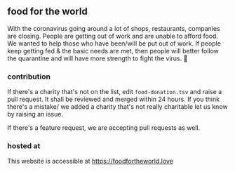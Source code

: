 ## food for the world

With the coronavirus going around a lot of shops, restaurants, companies are closing. People are getting out of work and are unable to afford food. We wanted to help those who have been/will be put out of work. If people keep getting fed & the basic needs are met, then people will better follow the quarantine and will have more strength to fight the virus. :muscle:

### contribution

If there's a charity that's not on the list, edit `food-donation.tsv` and raise a pull request. It shall be reviewed and merged within 24 hours. If you think there's a mistake/ we added a charity that's not really charitable let us know by raising an issue.

If there's a feature request, we are accepting pull requests as well.


### hosted at

This website is accessible at https://foodfortheworld.love

